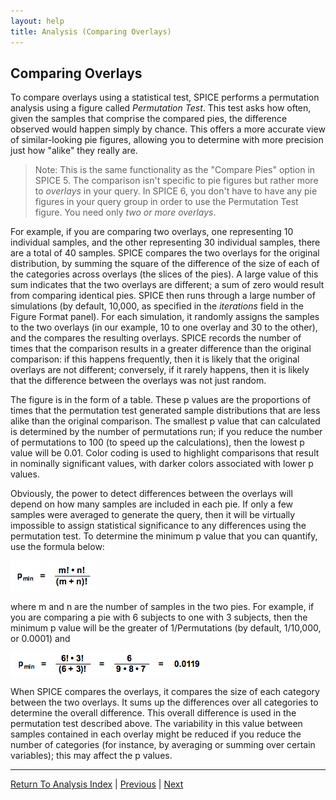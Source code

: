 ```yaml
---
layout: help
title: Analysis (Comparing Overlays)
---
```


## Comparing Overlays

To compare overlays using a statistical test, SPICE performs a permutation analysis using a figure called *Permutation Test*. This test asks how often, given the samples that comprise the compared pies, the difference observed would happen simply by chance. This offers a more accurate view of similar-looking pie figures, allowing you to determine with more precision just how "alike" they really are.

>Note: This is the same functionality as the "Compare Pies" option in SPICE 5. The comparison isn't specific to pie figures but rather more to *overlays* in your query. In SPICE 6, you don't have to have any pie figures in your query group in order to use the Permutation Test figure. You need only *two or more overlays*.

For example, if you are comparing two overlays, one representing 10 individual samples, and the other representing 30 individual samples, there are a total of 40 samples. SPICE compares the two overlays for the original distribution, by summing the square of the difference of the size of each of the categories across overlays (the slices of the pies). A large value of this sum indicates that the two overlays are different; a sum of zero would result from comparing identical pies. SPICE then runs through a large number of simulations (by default, 10,000, as specified in the *iterations* field in the Figure Format panel). For each simulation, it randomly assigns the samples to the two overlays (in our example, 10 to one overlay and 30 to the other), and the compares the resulting overlays. SPICE records the number of times that the comparison results in a greater difference than the original comparison: if this happens frequently, then it is likely that the original overlays are not different; conversely, if it rarely happens, then it is likely that the difference between the overlays was not just random.

The figure is in the form of a table. These p values are the proportions of times that the permutation test generated sample distributions that are less alike than the original comparison. The smallest p value that can calculated is determined by the number of permutations run; if you reduce the number of permutations to 100 (to speed up the calculations), then the lowest p value will be 0.01. Color coding is used to highlight comparisons that result in nominally significant values, with darker colors associated with lower p values.

Obviously, the power to detect differences between the overlays will depend on how many samples are included in each pie. If only a few samples were averaged to generate the query, then it will be virtually impossible to assign statistical significance to any differences using the permutation test. To determine the minimum p value that you can quantify, use the formula below:

![Comparison Formula 1](images/comparisonformula1.jpg "Comparison Formula 1")

where m and n are the number of samples in the two pies. For example, if you are comparing a pie with 6 subjects to one with 3 subjects, then the minimum p value will be the greater of 1/Permutations (by default, 1/10,000, or 0.0001) and

![Comparison Formula 2](images/comparisonformula2.jpg "Comparison Formula 2")

When SPICE compares the overlays, it compares the size of each category between the two overlays. It sums up the differences over all categories to determine the overall difference. This overall difference is used in the permutation test described above. The variability in this value between samples contained in each overlay might be reduced if you reduce the number of categories (for instance, by averaging or summing over certain variables); this may affect the p values.

*****

[Return To Analysis Index](analysis) | [Previous](analysis-relativeversusabsolutescaling) | [Next](dataformat)
